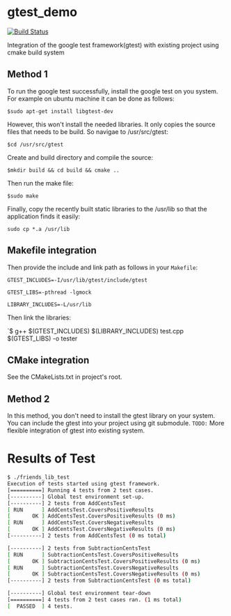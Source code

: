 # gtest_demo

[![Build Status](https://travis-ci.org/MrPoudel/gtest_demo.svg?branch=master)](https://travis-ci.org/MrPoudel/gtest_demo)
<!--![Discourse topics](https://img.shields.io/discourse/https/meta.discourse.org/topics.svg)-->

Integration of the google test framework(gtest) with existing project using cmake build system

## Method 1
To run the google test successfully, install the google test on you system.
For example on ubuntu machine it can be done as follows:

`$sudo apt-get install libgtest-dev`

However, this won't install the needed libraries. It only copies the source files that needs to be build. So navigae to /usr/src/gtest:

`$cd /usr/src/gtest`

Create and build directory and compile the source:

`$mkdir build && cd build && cmake ..`

Then run the make file:

`$sudo make`

Finally, copy the recently built static libraries to the /usr/lib so that the application finds it easily:

`sudo cp *.a /usr/lib`

## Makefile integration
Then provide the include and link path as follows in your `Makefile`:


`GTEST_INCLUDES=-I/usr/lib/gtest/include/gtest`


`GTEST_LIBS=-pthread -lgmock`


`LIBRARY_INCLUDES=-L/usr/lib`



Then link the libraries:


`$ g++ $(GTEST_INCLUDES) $(LIBRARY_INCLUDES) test.cpp $(GTEST_LIBS) -o tester


## CMake integration
See the CMakeLists.txt in project's root.

## Method 2

In this method, you don't need to install the gtest library on your system. You can include the gtest into your project using git submodule. 
`TODO:`
More flexible integration of gtest into existing system.


# Results of Test

```bash
$ ./friends_lib_test 
Execution of tests started using gtest framework.
[==========] Running 4 tests from 2 test cases.
[----------] Global test environment set-up.
[----------] 2 tests from AddCentsTest
[ RUN      ] AddCentsTest.CoversPositiveResults
[       OK ] AddCentsTest.CoversPositiveResults (0 ms)
[ RUN      ] AddCentsTest.CoversNegativeResults
[       OK ] AddCentsTest.CoversNegativeResults (0 ms)
[----------] 2 tests from AddCentsTest (0 ms total)

[----------] 2 tests from SubtractionCentsTest
[ RUN      ] SubtractionCentsTest.CoversPositiveResults
[       OK ] SubtractionCentsTest.CoversPositiveResults (0 ms)
[ RUN      ] SubtractionCentsTest.CoversNegativeResults
[       OK ] SubtractionCentsTest.CoversNegativeResults (0 ms)
[----------] 2 tests from SubtractionCentsTest (0 ms total)

[----------] Global test environment tear-down
[==========] 4 tests from 2 test cases ran. (1 ms total)
[  PASSED  ] 4 tests.

```
